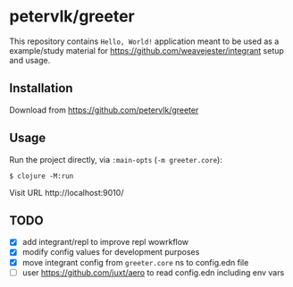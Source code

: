 # petervlk/greeter

This repository contains `Hello, World!` application meant to be used as a example/study material
for https://github.com/weavejester/integrant setup and usage.

## Installation

Download from https://github.com/petervlk/greeter

## Usage

Run the project directly, via `:main-opts` (`-m greeter.core`):

    $ clojure -M:run

Visit URL http://localhost:9010/

## TODO

- [x] add integrant/repl to improve repl wowrkflow
- [x] modify config values for development purposes
- [x] move integrant config from `greeter.core` ns to config.edn file
- [ ] user https://github.com/juxt/aero to read config.edn including env vars
